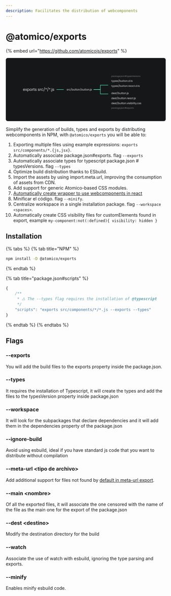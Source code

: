 ```yaml
---
description: Facilitates the distribution of webcomponents
---
```


# @atomico/exports

{% embed url="https://github.com/atomicojs/exports" %}

![](../.gitbook/assets/grupo-2.png)

Simplify the generation of builds, types and exports by distributing webcomponents in NPM, with `@atomico/exports` you will be able to:

1. Exporting multiple files using example expressions: `exports src/components/*.{js,jsx}`.
2. Automatically associate package.json#exports. flag `--exports`
3. Automatically associate types for typescript package.json # typesVersions. flag `--types`
4. Optimize build distribution thanks to ESbuild.
5. Import the assets by using import.meta.url,  improving the consumption of assets from CDN.
6. Add support for generic Atomico-based CSS modules.
7. [Automatically create wrapper to use webcomponents in react](atomico-exports/wrapper-for-react.md)
8. Minificar el código. flag `--minify`.
9. Centralize workspace in a single installation package. flag `--workspace <spaces>`.
10. Automatically create CSS visibility files for customElements found in export, example `my-component:not(:defined){ visibility: hidden }`

## Installation

{% tabs %}
{% tab title="NPM" %}
```bash
npm install -D @atomico/exports
```
{% endtab %}

{% tab title="package.json#scripts" %}
```javascript
{
    /**
     * ⚠️ The --types flag requires the installation of @typescript
     */
    "scripts": "exports src/components/*/*.js --exports --types"
}
```
{% endtab %}
{% endtabs %}

## Flags

### --exports

You will add the build files to the exports property inside the package.json.

### --types

It requires the installation of Typescript, it will create the types and add the files to the typesVersion property inside package.json

### --workspace

It will look for the subpackages that declare dependencies and it will add them in the dependencies property of the package.json

### --ignore-build

Avoid using esbuild, ideal if you have standard js code that you want to distribute without compilation

### --meta-url \<tipo de archivo>

Add additional support for files not found by [default in meta-url export](https://github.com/atomicojs/exports/blob/master/src/module.js#L23-L42).

### --main \<nombre>

Of all the exported files, it will associate the one censored with the name of the file as the main one for the export of the package.json

### --dest \<destino>

Modify the destination directory for the build

### --watch

Associate the use of watch with esbuild, ignoring the type parsing and exports.

### --minify

Enables minify esbuild code.
